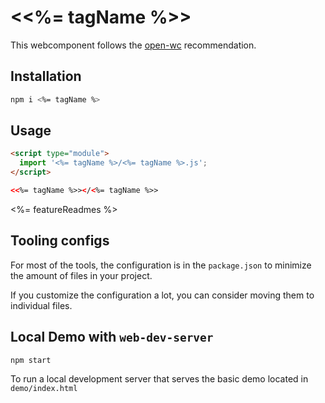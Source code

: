 # \<<%= tagName %>>

This webcomponent follows the [open-wc](https://github.com/open-wc/open-wc) recommendation.

## Installation

```bash
npm i <%= tagName %>
```

## Usage

```html
<script type="module">
  import '<%= tagName %>/<%= tagName %>.js';
</script>

<<%= tagName %>></<%= tagName %>>
```

<%= featureReadmes %>

## Tooling configs

For most of the tools, the configuration is in the `package.json` to minimize the amount of files in your project.

If you customize the configuration a lot, you can consider moving them to individual files.

## Local Demo with `web-dev-server`

```bash
npm start
```

To run a local development server that serves the basic demo located in `demo/index.html`
